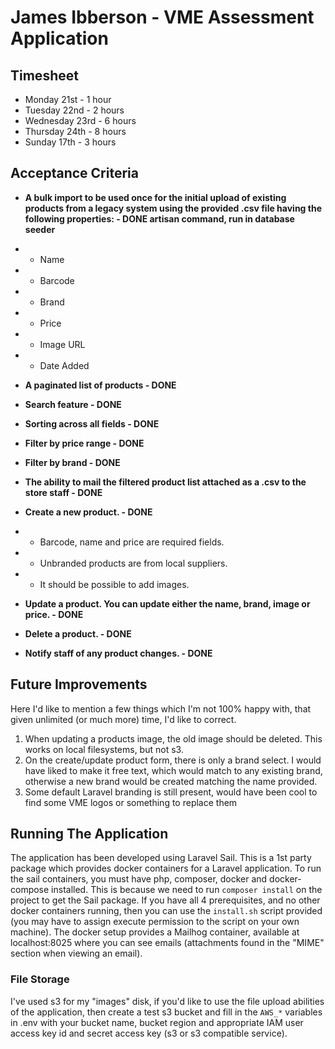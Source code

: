 # James Ibberson - VME Assessment Application 

## Timesheet
- Monday 21st - 1 hour
- Tuesday 22nd - 2 hours
- Wednesday 23rd - 6 hours
- Thursday 24th - 8 hours
- Sunday 17th - 3 hours

## Acceptance Criteria

- **A bulk import to be used once for the initial upload of existing products from a legacy system using the provided .csv file having the following properties: - DONE artisan command, run in database seeder**
- - Name
- - Barcode
- - Brand
- - Price
- - Image URL
- - Date Added  
- **A paginated list of products - DONE**  
- **Search feature - DONE**   
- **Sorting across all fields - DONE**   
- **Filter by price range - DONE**  
- **Filter by brand - DONE**  

- **The ability to mail the filtered product list attached as a .csv to the store staff - DONE**  
- **Create a new product. - DONE**
- - Barcode, name and price are required fields.
- - Unbranded products are from local suppliers.
- - It should be possible to add images.
- **Update a product. You can update either the name, brand, image or price. - DONE**  
- **Delete a product. - DONE** 
- **Notify staff of any product changes. - DONE**

## Future Improvements
Here I'd like to mention a few things which I'm not 100% happy with, that given unlimited (or much more) time, I'd like to correct.

1. When updating a products image, the old image should be deleted. This works on local filesystems, but not s3. 
2. On the create/update product form, there is only a brand select. I would have liked to make it free text, which would match to any existing brand, otherwise a new brand would be created matching the name provided.
3. Some default Laravel branding is still present, would have been cool to find some VME logos or something to replace them

## Running The Application
The application has been developed using Laravel Sail. This is a 1st party package which provides docker containers for a Laravel application.
To run the sail containers, you must have php, composer, docker and docker-compose installed. This is because we need to run `composer install`
on the project to get the Sail package. If you have all 4 prerequisites, and no other docker containers running, then you can use the `install.sh` script provided (you may have to assign execute permission to the script on your own machine).
The docker setup provides a Mailhog container, available at localhost:8025 where you can see emails (attachments found in the "MIME" section when viewing an email).

### File Storage 
I've used s3 for my "images" disk, if you'd like to use the file upload abilities of the application, then create a test s3 bucket and fill in the
`AWS_*` variables in .env with your bucket name, bucket region and appropriate IAM user access key id and secret access key (s3 or s3 compatible service).

